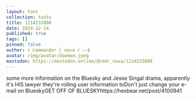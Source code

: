 ```yaml
---
layout: toot
collection: toots
title: 1214233800
date: 2024-12-14
published: true
tags: []
pinned: false
author: ⸸ commander ░ nova ⸸ :~$
avatar: /img/avatar/daemon.jpeg
mastodon: https://mastodon.online/@cmdr_nova/1214233800
---
```


some more information on the Bluesky and Jesse Singal drama, apparently it's HIS lawyer they're rolling user information toDon't just change your e-mail on BlueskyGET OFF OF BLUESKYhttps://hexbear.net/post/4100941
